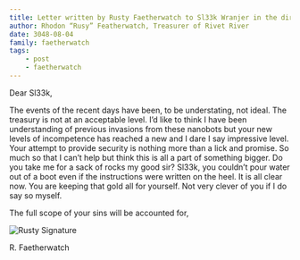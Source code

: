 ```yaml
---
title: Letter written by Rusty Faetherwatch to Sl33k Wranjer in the direct aftermath of the Invasion of the Mine
author: Rhodon “Rusy” Featherwatch, Treasurer of Rivet River
date: 3048-08-04
family: faetherwatch
tags:
    - post
    - faetherwatch
---
```

Dear Sl33k,

The events of the recent days have been, to be understating, not ideal. The treasury is not at an acceptable level. I’d like to think I have been understanding of previous invasions from these nanobots but your new levels of incompetence has reached a new and I dare I say impressive level. Your attempt to provide security is nothing more than a lick and promise. So much so that I can’t help but think this is all a part of something bigger. Do you take me for a sack of rocks my good sir? Sl33k, you couldn’t pour water out of a boot even if the instructions were written on the heel. It is all clear now. You are keeping that gold all for yourself. Not very clever of you if I do say so myself.

The full scope of your sins will be accounted for,

![Rusty Signature](/static/img/rusty-signature-1.png)

R. Faetherwatch

